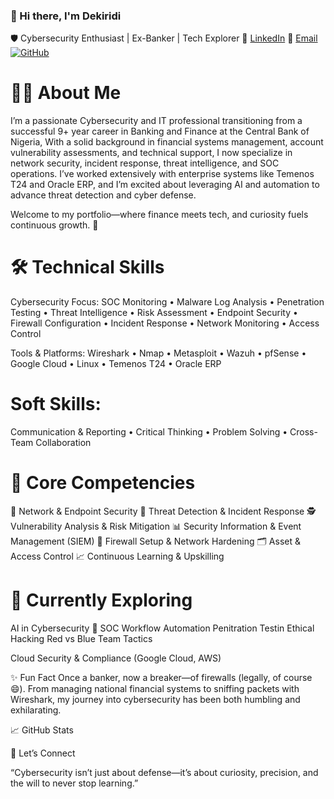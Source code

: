 ### 👋 Hi there, I'm Dekiridi

🛡️ Cybersecurity Enthusiast | Ex-Banker | Tech Explorer
🔗 [LinkedIn](https://linkedin.com/in/kiridi-david) 📧 [Email](davongushy2008@gmail.com) [![GitHub](https://img.shields.io/badge/-%20-000?style=flat-square&logo=github&logoColor=white)](https://github.com/Dekiridi)

# 👨‍💻 About Me
I’m a passionate Cybersecurity and IT professional transitioning from a successful 9+ year career in Banking and Finance at the Central Bank of Nigeria,
With a solid background in financial systems management, account vulnerability assessments, 
and technical support, I now specialize in network security, incident response, threat intelligence, and SOC operations.
I’ve worked extensively with enterprise systems like Temenos T24 and Oracle ERP, and I’m excited about leveraging AI and automation to advance threat detection and cyber defense.

Welcome to my portfolio—where finance meets tech, and curiosity fuels continuous growth. 🚀

# 🛠️ Technical Skills
Cybersecurity Focus:
SOC Monitoring • Malware Log Analysis • Penetration Testing • Threat Intelligence • Risk Assessment • Endpoint Security • Firewall Configuration • Incident Response • Network Monitoring • Access Control

Tools & Platforms:
Wireshark • Nmap • Metasploit • Wazuh • pfSense • Google Cloud • Linux • Temenos T24 • Oracle ERP

# Soft Skills:
Communication & Reporting • Critical Thinking • Problem Solving • Cross-Team Collaboration

# 🔭 Core Competencies
🔐 Network & Endpoint Security
🧠 Threat Detection & Incident Response
🕵️ Vulnerability Analysis & Risk Mitigation
📊 Security Information & Event Management (SIEM)
📡 Firewall Setup & Network Hardening
🗂️ Asset & Access Control
📈 Continuous Learning & Upskilling

# 🌱 Currently Exploring
AI in Cybersecurity 🤖
SOC Workflow Automation
Penitration Testin
Ethical Hacking
Red vs Blue Team Tactics

Cloud Security & Compliance (Google Cloud, AWS)

✨ Fun Fact
Once a banker, now a breaker—of firewalls (legally, of course 😄). From managing national financial systems to sniffing packets with Wireshark, my journey into cybersecurity has been both humbling and exhilarating.

📈 GitHub Stats

💬 Let’s Connect

“Cybersecurity isn’t just about defense—it’s about curiosity, precision, and the will to never stop learning.”
